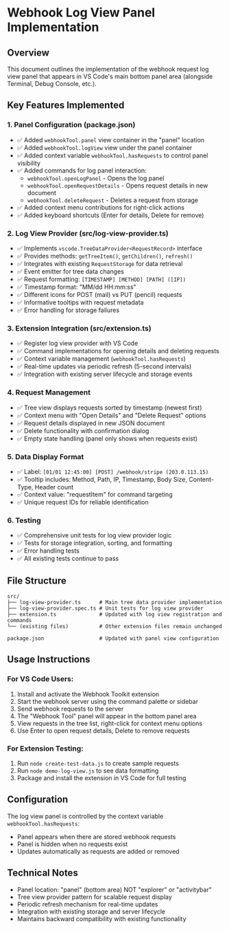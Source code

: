 # Webhook Log View Panel Implementation

## Overview
This document outlines the implementation of the webhook request log view panel that appears in VS Code's main bottom panel area (alongside Terminal, Debug Console, etc.).

## Key Features Implemented

### 1. Panel Configuration (package.json)
- ✅ Added `webhookTool.panel` view container in the "panel" location
- ✅ Added `webhookTool.logView` view under the panel container
- ✅ Added context variable `webhookTool.hasRequests` to control panel visibility
- ✅ Added commands for log panel interaction:
  - `webhookTool.openLogPanel` - Opens the log panel
  - `webhookTool.openRequestDetails` - Opens request details in new document
  - `webhookTool.deleteRequest` - Deletes a request from storage
- ✅ Added context menu contributions for right-click actions
- ✅ Added keyboard shortcuts (Enter for details, Delete for remove)

### 2. Log View Provider (src/log-view-provider.ts)
- ✅ Implements `vscode.TreeDataProvider<RequestRecord>` interface
- ✅ Provides methods: `getTreeItem()`, `getChildren()`, `refresh()`
- ✅ Integrates with existing `RequestStorage` for data retrieval
- ✅ Event emitter for tree data changes
- ✅ Request formatting: `[TIMESTAMP] [METHOD] [PATH] ([IP])`
- ✅ Timestamp format: "MM/dd HH:mm:ss"
- ✅ Different icons for POST (mail) vs PUT (pencil) requests
- ✅ Informative tooltips with request metadata
- ✅ Error handling for storage failures

### 3. Extension Integration (src/extension.ts)
- ✅ Register log view provider with VS Code
- ✅ Command implementations for opening details and deleting requests
- ✅ Context variable management (`webhookTool.hasRequests`)
- ✅ Real-time updates via periodic refresh (5-second intervals)
- ✅ Integration with existing server lifecycle and storage events

### 4. Request Management
- ✅ Tree view displays requests sorted by timestamp (newest first)
- ✅ Context menu with "Open Details" and "Delete Request" options
- ✅ Request details displayed in new JSON document
- ✅ Delete functionality with confirmation dialog
- ✅ Empty state handling (panel only shows when requests exist)

### 5. Data Display Format
- ✅ Label: `[01/01 12:45:00] [POST] /webhook/stripe (203.0.113.15)`
- ✅ Tooltip includes: Method, Path, IP, Timestamp, Body Size, Content-Type, Header count
- ✅ Context value: "requestItem" for command targeting
- ✅ Unique request IDs for reliable identification

### 6. Testing
- ✅ Comprehensive unit tests for log view provider logic
- ✅ Tests for storage integration, sorting, and formatting
- ✅ Error handling tests
- ✅ All existing tests continue to pass

## File Structure
```
src/
├── log-view-provider.ts      # Main tree data provider implementation
├── log-view-provider.spec.ts # Unit tests for log view provider
├── extension.ts              # Updated with log view registration and commands
└── (existing files)          # Other extension files remain unchanged

package.json                  # Updated with panel view configuration
```

## Usage Instructions

### For VS Code Users:
1. Install and activate the Webhook Toolkit extension
2. Start the webhook server using the command palette or sidebar
3. Send webhook requests to the server
4. The "Webhook Tool" panel will appear in the bottom panel area
5. View requests in the tree list, right-click for context menu options
6. Use Enter to open request details, Delete to remove requests

### For Extension Testing:
1. Run `node create-test-data.js` to create sample requests
2. Run `node demo-log-view.js` to see data formatting
3. Package and install the extension in VS Code for full testing

## Configuration
The log view panel is controlled by the context variable `webhookTool.hasRequests`:
- Panel appears when there are stored webhook requests
- Panel is hidden when no requests exist
- Updates automatically as requests are added or removed

## Technical Notes
- Panel location: "panel" (bottom area) NOT "explorer" or "activitybar"
- Tree view provider pattern for scalable request display
- Periodic refresh mechanism for real-time updates
- Integration with existing storage and server lifecycle
- Maintains backward compatibility with existing functionality